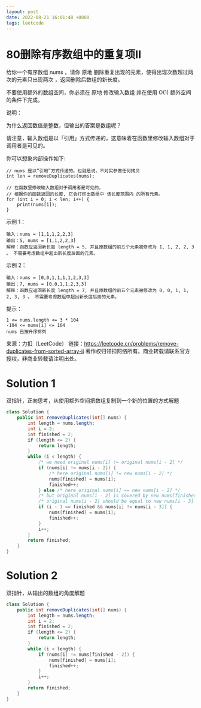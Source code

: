 ```yaml
---
layout: post
date: 2022-08-21 16:01:48 +0800
tags: leetcode
---
```


# 80删除有序数组中的重复项II

给你一个有序数组 nums ，请你 原地 删除重复出现的元素，使得出现次数超过两次的元素只出现两次 ，返回删除后数组的新长度。

不要使用额外的数组空间，你必须在 原地 修改输入数组 并在使用 O(1) 额外空间的条件下完成。

说明：

为什么返回数值是整数，但输出的答案是数组呢？

请注意，输入数组是以「引用」方式传递的，这意味着在函数里修改输入数组对于调用者是可见的。

你可以想象内部操作如下:
```
// nums 是以“引用”方式传递的。也就是说，不对实参做任何拷贝
int len = removeDuplicates(nums);

// 在函数里修改输入数组对于调用者是可见的。
// 根据你的函数返回的长度, 它会打印出数组中 该长度范围内 的所有元素。
for (int i = 0; i < len; i++) {
    print(nums[i]);
}
```

示例 1：
```
输入：nums = [1,1,1,2,2,3]
输出：5, nums = [1,1,2,2,3]
解释：函数应返回新长度 length = 5, 并且原数组的前五个元素被修改为 1, 1, 2, 2, 3 。 不需要考虑数组中超出新长度后面的元素。
```
示例 2：
```
输入：nums = [0,0,1,1,1,1,2,3,3]
输出：7, nums = [0,0,1,1,2,3,3]
解释：函数应返回新长度 length = 7, 并且原数组的前五个元素被修改为 0, 0, 1, 1, 2, 3, 3 。 不需要考虑数组中超出新长度后面的元素。
```

提示：
```
1 <= nums.length <= 3 * 104
-104 <= nums[i] <= 104
nums 已按升序排列
```
来源：力扣（LeetCode）
链接：https://leetcode.cn/problems/remove-duplicates-from-sorted-array-ii
著作权归领扣网络所有。商业转载请联系官方授权，非商业转载请注明出处。

# Solution 1
双指针，正向思考，从使用额外空间把数组复制到一个新的位置的方式解题  
``` java
class Solution {
    public int removeDuplicates(int[] nums) {
        int length = nums.length;
        int i = 2;
        int finished = 2;
        if (length <= 2) {
            return length;
        }
        while (i < length) {
            /* we need original nums[i] != original nums[i - 2] */
            if (nums[i] != nums[i - 2]) {
                /* here original nums[i] != new nums[i - 2] */
                nums[finished] = nums[i];
                finished++;
            } else /* here original nums[i] == new nums[i - 2] */
            /* but original nums[i - 2] is covered by new nums[finished - 1] */
            /* original nums[i - 2] should be equal to new nums[i - 3] */
            if (i - 1 == finished && nums[i] != nums[i - 3]) {
                nums[finished] = nums[i];
                finished++;
            }
            i++;
        }
        return finished;
    }
}
```

# Solution 2
双指针，从输出的数组的角度解题  
``` java
class Solution {
    public int removeDuplicates(int[] nums) {
        int length = nums.length;
        int i = 2;
        int finished = 2;
        if (length <= 2) {
            return length;
        }
        while (i < length) {
            if (nums[i] != nums[finished - 2]) {
                nums[finished] = nums[i];
                finished++;
            }
            i++;
        }
        return finished;
    }
}
```
